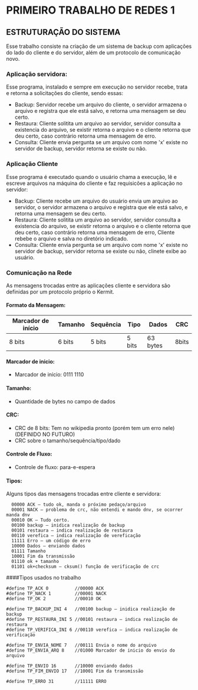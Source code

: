 # PRIMEIRO TRABALHO DE REDES 1
## ESTRUTURAÇÃO DO SISTEMA
Esse trabalho consiste na criação de um sistema de backup com aplicações do lado do cliente e do servidor, além de um protocolo de comunicação novo.
### Aplicação servidora:
Esse programa, instalado e sempre em execução no servidor recebe, trata e retorna a solicitações do cliente, sendo essas:
  - Backup: Servidor recebe um arquivo do cliente, o servidor armazena o arquivo e registra que ele está salvo, e retorna uma mensagem se deu certo.
  - Restaura: Cliente solitita um arquivo ao servidor, servidor consulta a existencia do arquivo, se existir retorna o arquivo e o cliente retorna que deu certo, caso contrário retorna uma mensagem de erro.
  - Consulta: Cliente envia pergunta se um arquivo com nome 'x' existe no servidor de backup, servidor retorna se existe ou não.

### Aplicação Cliente
Esse programa é executado quando o usuário chama a execução, lê e escreve arquivos na máquina do cliente e faz requisicões a aplicação no servidor:
  - Backup: Cliente recebe um arquivo do usuário envia um arquivo ao servidor, o servidor armazena o arquivo e registra que ele está salvo, e retorna uma mensagem se deu certo.
  - Restaura: Cliente solitita um arquivo ao servidor, servidor consulta a existencia do arquivo, se existir retorna o arquivo e o cliente retorna que deu certo, caso contrário retorna uma mensagem de erro, Cliente rebebe o arquivo e salva no diretório indicado.
  - Consulta: Cliente envia pergunta se um arquivo com nome 'x' existe no servidor de backup, servidor retorna se existe ou não, clinete exibe ao usuário.

### Comunicação na Rede
As mensagens trocadas entre as aplicações cliente e servidora são definidas por um protocolo próprio o Kermit.

#### Formato da Mensagem:

   Marcador de início   | Tamanho      | Sequência    | Tipo    | Dados        | CRC  |
|-----------------------|--------------|--------------|---------|--------------|------|
  8 bits                |   6 bits     |    5 bits    |  5 bits |  63 bytes    | 8bits

#### Marcador de inicio:
  - Marcador de início: 0111 1110 

#### Tamanho:
  - Quantidade de bytes no campo de dados

#### CRC:
  - CRC de 8 bits: Tem no wikipedia pronto (porém tem um erro nele) (DEFINIDO NO FUTURO) 
  - CRC sobre o tamanho/sequência/tipo/dado

#### Controle de Fluxo:
  - Controle de fluxo: para-e-espera

#### Tipos:
Alguns tipos das mensagens trocadas entre cliente e servidora:
```
  00000 ACK – tudo ok, manda o próximo pedaço/arquivo
  00001 NACK – problema de crc, não entendi e mando dnv, se ocorrer manda dnv
  00010 OK – Tudo certo.
  00100 backup – inidica realização de backup
  00101 restaura – indica realização de restaura
  00110 verefica – indica realização de vereficação
  11111 Erro – um código de erro
  10000 Dados – enviando dados
  01111 Tamanho
  10001 Fim da transmissão
  01110 ok + tamanho
  01101 ok+checksum – cksum() função de verificação de crc
```

####Tipos usados no trabalho
```
#define TP_ACK 0          //00000 ACK
#define TP_NACK 1         //00001 NACK
#define TP_OK 2           //00010 OK

#define TP_BACKUP_INI 4   //00100 backup – inidica realização de backup
#define TP_RESTAURA_INI 5 //00101 restaura – indica realização de restaura
#define TP_VERIFICA_INI 6 //00110 verefica – indica realização de verificação

#define TP_ENVIA_NOME 7   //00111 Envia o nome do arquivo
#define TP_ENVIA_ARQ 8    //01000 Marcador de inicio do envio do arquivo

#define TP_ENVIO 16       //10000 enviando dados
#define TP_FIM_ENVIO 17   //10001 Fim da transmissão

#define TP_ERRO 31        //11111 ERRO
```
